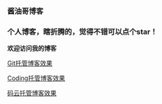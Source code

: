 ### 酱油哥博客


### 个人博客，瞎折腾的，觉得不错可以点个star！

**欢迎访问我的博客**

[Git托管博客效果](https://enfangzhong.github.io/) 

[Coding托管博客效果](http://enfang.coding.me/)

[码云托管博客效果](https://itjyg.gitee.io)
